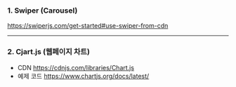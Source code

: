### 1. Swiper (Carousel)
https://swiperjs.com/get-started#use-swiper-from-cdn

<hr>

### 2. Cjart.js (웹페이지 차트)
- CDN 
https://cdnjs.com/libraries/Chart.js 
- 예제 코드
https://www.chartjs.org/docs/latest/
